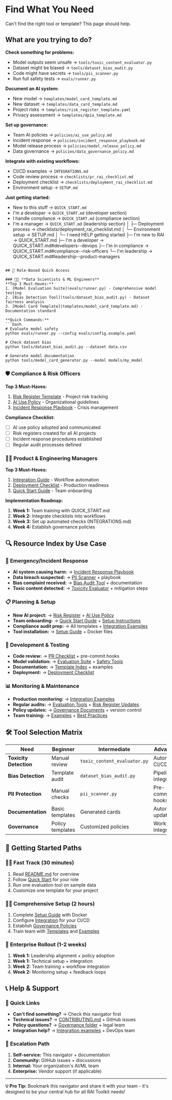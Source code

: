 # Find What You Need

Can't find the right tool or template? This page should help.

## What are you trying to do?

**Check something for problems:**
- Model outputs seem unsafe → `tools/toxic_content_evaluator.py`
- Dataset might be biased → `tools/dataset_bias_audit.py`  
- Code might have secrets → `tools/pii_scanner.py`
- Run full safety tests → `evals/runner.py`

**Document an AI system:**
- New model → `templates/model_card_template.md`
- New dataset → `templates/data_card_template.md`
- Project risks → `templates/risk_register_template.yaml`
- Privacy assessment → `templates/dpia_template.md`

**Set up governance:**
- Team AI policies → `policies/ai_use_policy.md`
- Incident response → `policies/incident_response_playbook.md`
- Model release process → `policies/model_release_policy.md`
- Data governance → `policies/data_governance_policy.md`

**Integrate with existing workflows:**
- CI/CD examples → `INTEGRATIONS.md`
- Code review process → `checklists/pr_rai_checklist.md`
- Deployment checklist → `checklists/deployment_rai_checklist.md`
- Environment setup → `SETUP.md`

**Just getting started:**
- New to this stuff → `QUICK_START.md`
- I'm a developer → `QUICK_START.md` (developer section)
- I handle compliance → `QUICK_START.md` (compliance section)
- I'm a manager → `QUICK_START.md` (leadership section)
│   ├─ Deployment process → checklists/deployment_rai_checklist.md
│   └─ Environment setup → SETUP.md
│
└─ I need HELP getting started
    ├─ I'm new to RAI → QUICK_START.md
    ├─ I'm a developer → QUICK_START.md#developers--devops
    ├─ I'm in compliance → QUICK_START.md#compliance--risk-officers
    └─ I'm leadership → QUICK_START.md#leadership--product-managers
```

## 🎯 Role-Based Quick Access

### 👩‍💻 **Data Scientists & ML Engineers**
**Top 3 Must-Haves:**
1. [Model Evaluation Suite](evals/runner.py) - Comprehensive model testing
2. [Bias Detection Tool](tools/dataset_bias_audit.py) - Dataset fairness analysis  
3. [Model Card Template](templates/model_card_template.md) - Documentation standard

**Quick Commands:**
```bash
# Evaluate model safety
python evals/runner.py --config evals/config.example.yaml

# Check dataset bias
python tools/dataset_bias_audit.py --dataset data.csv

# Generate model documentation
python tools/model_card_generator.py --model models/my_model
```

### 🛡️ **Compliance & Risk Officers**
**Top 3 Must-Haves:**
1. [Risk Register Template](templates/risk_register_template.yaml) - Project risk tracking
2. [AI Use Policy](policies/ai_use_policy.md) - Organizational guidelines
3. [Incident Response Playbook](policies/incident_response_playbook.md) - Crisis management

**Compliance Checklist:**
- [ ] AI use policy adopted and communicated
- [ ] Risk registers created for all AI projects
- [ ] Incident response procedures established
- [ ] Regular audit processes defined

### 👩‍💼 **Product & Engineering Managers**  
**Top 3 Must-Haves:**
1. [Integration Guide](INTEGRATIONS.md) - Workflow automation
2. [Deployment Checklist](checklists/deployment_rai_checklist.md) - Production readiness
3. [Quick Start Guide](QUICK_START.md) - Team onboarding

**Implementation Roadmap:**
1. **Week 1:** Team training with QUICK_START.md
2. **Week 2:** Integrate checklists into workflows  
3. **Week 3:** Set up automated checks (INTEGRATIONS.md)
4. **Week 4:** Establish governance policies

## 🔍 Resource Index by Use Case

### 🚨 **Emergency/Incident Response**
- **AI system causing harm:** → [Incident Response Playbook](policies/incident_response_playbook.md)
- **Data breach suspected:** → [PII Scanner](tools/pii_scanner.py) + playbook
- **Bias complaint received:** → [Bias Audit Tool](tools/dataset_bias_audit.py) + documentation
- **Toxic content detected:** → [Toxicity Evaluator](tools/toxic_content_evaluator.py) + mitigation steps

### 📋 **Planning & Setup**
- **New AI project:** → [Risk Register](templates/risk_register_template.yaml) + [AI Use Policy](policies/ai_use_policy.md)
- **Team onboarding:** → [Quick Start Guide](QUICK_START.md) + [Setup Instructions](SETUP.md)
- **Compliance audit prep:** → All templates + [Integration Examples](INTEGRATIONS.md)
- **Tool installation:** → [Setup Guide](SETUP.md) + Docker files

### 🔧 **Development & Testing**
- **Code review:** → [PR Checklist](checklists/pr_rai_checklist.md) + pre-commit hooks
- **Model validation:** → [Evaluation Suite](evals/) + [Safety Tools](tools/)
- **Documentation:** → [Template Index](templates/README.md) + examples
- **Deployment:** → [Deployment Checklist](checklists/deployment_rai_checklist.md)

### 📊 **Monitoring & Maintenance**
- **Production monitoring:** → [Integration Examples](INTEGRATIONS.md#model-monitoring-integration)
- **Regular audits:** → [Evaluation Tools](tools/) + [Risk Register Updates](templates/risk_register_template.yaml)
- **Policy updates:** → [Governance Documents](policies/) + version control
- **Team training:** → [Examples](examples/) + [Best Practices](QUICK_START.md#best-practices-for-organizations)

## 🛠️ Tool Selection Matrix

| Need | Beginner | Intermediate | Advanced | Enterprise |
|------|----------|--------------|----------|------------|
| **Toxicity Detection** | Manual review | `toxic_content_evaluator.py` | Automated CI/CD | Production monitoring |
| **Bias Detection** | Template audit | `dataset_bias_audit.py` | Pipeline integration | Real-time alerts |
| **PII Protection** | Manual checks | `pii_scanner.py` | Pre-commit hooks | GDPR compliance suite |
| **Documentation** | Basic templates | Generated cards | Automated updates | Audit-ready docs |
| **Governance** | Policy templates | Customized policies | Workflow integration | Enterprise compliance |

## 🚀 Getting Started Paths

### 🏃‍♀️ **Fast Track (30 minutes)**
1. Read [README.md](README.md) for overview
2. Follow [Quick Start](QUICK_START.md) for your role
3. Run one evaluation tool on sample data
4. Customize one template for your project

### 🚶‍♀️ **Comprehensive Setup (2 hours)**
1. Complete [Setup Guide](SETUP.md) with Docker
2. Configure [Integration](INTEGRATIONS.md) for your CI/CD
3. Establish [Governance Policies](policies/)
4. Train team with [Templates](templates/) and [Examples](examples/)

### 🏢 **Enterprise Rollout (1-2 weeks)**
1. **Week 1:** Leadership alignment + policy adoption
2. **Week 1:** Technical setup + integration
3. **Week 2:** Team training + workflow integration
4. **Week 2:** Monitoring setup + feedback loops

## 📞 Help & Support

### 🔗 **Quick Links**
- **Can't find something?** → Check this navigator first
- **Technical issues?** → [CONTRIBUTING.md](CONTRIBUTING.md) + GitHub issues
- **Policy questions?** → [Governance folder](policies/) + legal team
- **Integration help?** → [Integration examples](INTEGRATIONS.md) + DevOps team

### 📧 **Escalation Path**
1. **Self-service:** This navigator + documentation
2. **Community:** GitHub issues + discussions  
3. **Internal:** Your organization's AI/ML team
4. **Enterprise:** Vendor support (if applicable)

---

**💡 Pro Tip:** Bookmark this navigator and share it with your team - it's designed to be your central hub for all RAI Toolkit needs!
